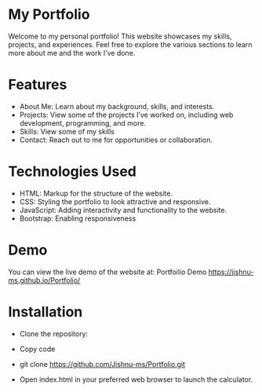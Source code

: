# My Portfolio
Welcome to my personal portfolio! This website showcases my skills, projects, and experiences. Feel free to explore the various sections to learn more about me and the work I’ve done.

# Features
* About Me: Learn about my background, skills, and interests.
* Projects: View some of the projects I’ve worked on, including web development, programming, and more.
 * Skills: View some of my skills
* Contact: Reach out to me for opportunities or collaboration.


# Technologies Used
* HTML: Markup for the structure of the website.
* CSS: Styling the portfolio to look attractive and responsive.
* JavaScript: Adding interactivity and functionality to the website.
* Bootstrap: Enabling responsiveness

# Demo
You can view the live demo of the website at: Portfoilio Demo https://jishnu-ms.github.io/Portfolio/

# Installation
* Clone the repository:
* Copy code

* git clone https://github.com/Jishnu-ms/Portfolio.git
* Open index.html in your preferred web browser to launch the calculator.

  
